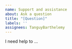 ```yaml
---
name: Support and assistance
about: Ask a question
title: "[Question]"
labels: ''
assignees: TanguyBarthelemy
---
```


I need help to ...
